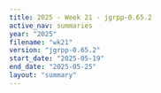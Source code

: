 ```yaml
---
title: 2025 - Week 21 - jgrpp-0.65.2
active_nav: summaries
year: "2025"
filename: "wk21"
version: "jgrpp-0.65.2"
start_date: "2025-05-19"
end_date: "2025-05-25"
layout: "summary"
---
```


